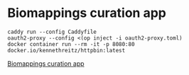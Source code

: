 <!-- vim: set ft=markdown : -->


# Biomappings curation app

``` shell
caddy run --config Caddyfile
oauth2-proxy --config <(op inject -i oauth2-proxy.toml)
docker container run --rm -it -p 8080:80 docker.io/kennethreitz/httpbin:latest
```

[Biomappings curation app](https://app.gyori-mac.localdomain)
